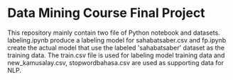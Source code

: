 # Data Mining Course Final Project

This repository mainly contain two file of Python notebook and datasets. labeling.ipynb produce a labeling model for sahabatsaber.csv and fp.ipynb create the actual model that use the labeled 'sahabatsaber' dataset as the training data.
The train.csv file is used for labeling model training data and new_kamusalay.csv, stopwordbahasa.csv are used as supporting data for NLP.
